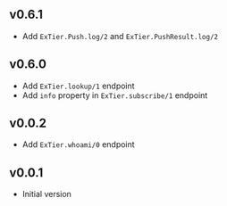 ## v0.6.1

- Add `ExTier.Push.log/2` and `ExTier.PushResult.log/2`

## v0.6.0

- Add `ExTier.lookup/1` endpoint
- Add `info` property in `ExTier.subscribe/1` endpoint

## v0.0.2

- Add `ExTier.whoami/0` endpoint

## v0.0.1

- Initial version
